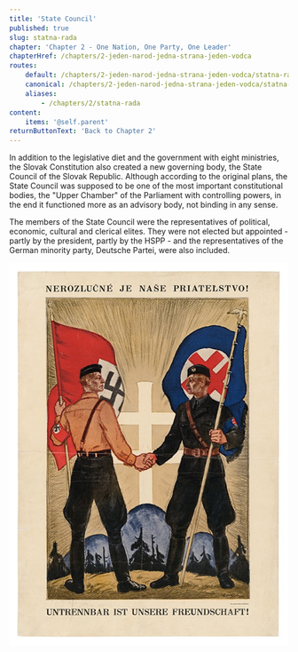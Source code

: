 ```yaml
---
title: 'State Council'
published: true
slug: statna-rada
chapter: 'Chapter 2 - One Nation, One Party, One Leader'
chapterHref: /chapters/2-jeden-narod-jedna-strana-jeden-vodca
routes:
    default: /chapters/2-jeden-narod-jedna-strana-jeden-vodca/statna-rada
    canonical: /chapters/2-jeden-narod-jedna-strana-jeden-vodca/statna-rada
    aliases:
        - /chapters/2/statna-rada
content:
    items: '@self.parent'
returnButtonText: 'Back to Chapter 2'
---
```


<span class="drop-cap">I</span>n addition to the legislative diet and the government with eight ministries, the Slovak Constitution also created a new governing body, the State Council of the Slovak Republic. Although according to the original plans, the State Council was supposed to be one of the most important constitutional bodies, the "Upper Chamber" of the Parliament with controlling powers, in the end it functioned more as an advisory body, not binding in any sense.

The members of the State Council were the representatives of political, economic, cultural and clerical elites. They were not elected but appointed - partly by the president, partly by the HSPP - and the representatives of the German minority party, Deutsche Partei, were also included.

[![Andrej Kováčik - Our Friendship is Inseparable!, 1940 – 1941, Slovak National Museum - The Museum of History, Bratislava](SVK_TMP.165.jpeg "Andrej Kováčik - Our Friendship is Inseparable!")](http://www.webumenia.sk/dielo/SVK:TMP.165?collection=83)
